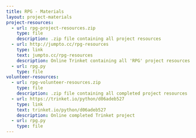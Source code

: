 ```yaml
---
title: RPG - Materials
layout: project-materials
project-resources:     
  - url: rpg-project-resources.zip
    type: file
    description: .zip file containing all project resources
  - url: http://jumpto.cc/rpg-resources
    type: link
    text: jumpto.cc/rpg-resources
    description: Online Trinket containing all 'RPG' project resources
  - url: rpg.py
    type: file
volunteer-resources:
  - url: rpg-volunteer-resources.zip
    type: file
    description: .zip file containing all completed project resources
  - url: https://trinket.io/python/d06adeb527
    type: link
    text: trinket.io/python/d06adeb527
    description: Online completed Trinket project
  - url: rpg.py
    type: file
---
```

